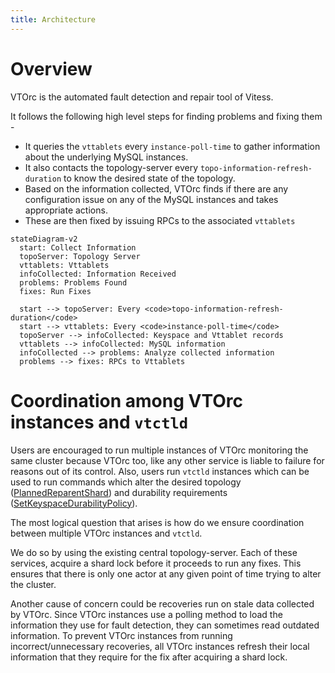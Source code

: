 ```yaml
---
title: Architecture
---
```


# Overview

VTOrc is the automated fault detection and repair tool of Vitess.

It follows the following high level steps for finding problems and fixing them -
- It queries the `vttablets` every `instance-poll-time` to gather information about the underlying MySQL instances.
- It also contacts the topology-server every `topo-information-refresh-duration` to know the desired state of the topology.
- Based on the information collected, VTOrc finds if there are any configuration issue on any of the MySQL instances and takes appropriate actions.
- These are then fixed by issuing RPCs to the associated `vttablets`

```mermaid
stateDiagram-v2
  start: Collect Information
  topoServer: Topology Server
  vttablets: Vttablets
  infoCollected: Information Received
  problems: Problems Found
  fixes: Run Fixes
  
  start --> topoServer: Every <code>topo-information-refresh-duration</code>
  start --> vttablets: Every <code>instance-poll-time</code>
  topoServer --> infoCollected: Keyspace and Vttablet records
  vttablets --> infoCollected: MySQL information
  infoCollected --> problems: Analyze collected information
  problems --> fixes: RPCs to Vttablets
```

# Coordination among VTOrc instances and `vtctld`

Users are encouraged to run multiple instances of VTOrc monitoring the same cluster because VTOrc too, like any other service is liable to failure
for reasons out of its control. Also, users run `vtctld` instances which can be used to run commands which alter the desired topology ([PlannedReparentShard](../../../user-guides/configuration-advanced/reparenting/#plannedreparentshard-planned-reparenting))
and durability requirements ([SetKeyspaceDurabilityPolicy](../../programs/vtctldclient/vtctldclient_setkeyspacedurabilitypolicy/)).

The most logical question that arises is how do we ensure coordination between multiple VTOrc instances and `vtctld`.

We do so by using the existing central topology-server. Each of these services, acquire a shard lock before it proceeds to run any fixes.
This ensures that there is only one actor at any given point of time trying to alter the cluster.

Another cause of concern could be recoveries run on stale data collected by VTOrc.
Since VTOrc instances use a polling method to load the information they use for fault detection, they can sometimes read outdated information.
To prevent VTOrc instances from running incorrect/unnecessary recoveries, all VTOrc instances refresh their local information that they require
for the fix after acquiring a shard lock.
